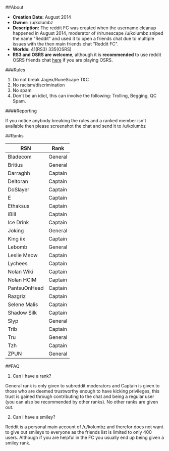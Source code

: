 ##About

* **Creation Date:** August 2014
* **Owner:** /u/kolumbz
* **Description:** The reddit FC was created when the username cleanup happened in August 2014, moderator of /r/runescape /u/kolumbz sniped the name "Reddit" and used it to open a friends chat due to multiple issues with the then main friends chat "Reddit FC".
* **Worlds:** 41(RS3) 335(OSRS)
* **RS3 and OSRS are welcome**, although it is **recommended** to use reddit OSRS friends chat [here](https://www.reddit.com/r/2007scape/wiki/cc_rules) if you are playing OSRS.

###Rules

1. Do not break Jagex/RuneScape T&C
2. No racism/discrimination
3. No spam
4. Don't be an idiot, this can involve the following: Trolling, Begging, QC Spam.

####Reporting

If you notice anybody breaking the rules and a ranked member isn't available then please screenshot the chat and send it to /u/kolumbz 

##Ranks

RSN | Rank
---|---
Bladecom|General
Britius|General
Darraghh|Captain
Deltoran|Captain
DoSlayer|Captain
E|Captain
Ethaksus|Captain
iBill|Captain
Ice Drink|Captain
Joking|General
King iix|Captain
Lebomb|General
Leslie Meow|Captain
Lychees|Captain
Nolan Wiki|Captain
Nolan HCIM|Captain
PantsuOnHead|Captain
Razgriz|Captain
Selene Malis|Captain
Shadow Silk|Captain
Slyp|General
Trib|Captain
Tru|General
Tzh|Captain
ZPUN|General

##FAQ

1. Can I have a rank?

General rank is only given to subreddit moderators and Captain is given to those who are deemed trustworthy enough to have kicking privileges, this trust is gained through contributing to the chat and being a regular user (you can also be recommended by other ranks). No other ranks are given out.

2. Can I have a smiley?

Reddit is a personal main account of /u/kolumbz and therefor does not want to give out smileys to everyone as the friends list is limited to only 400 users. Although if you are helpful in the FC you usually end up being given a smiley rank.